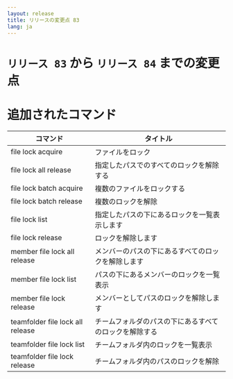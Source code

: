 ```yaml
---
layout: release
title: リリースの変更点 83
lang: ja
---
```


# `リリース 83` から `リリース 84` までの変更点

# 追加されたコマンド


| コマンド                         | タイトル                                               |
|----------------------------------|--------------------------------------------------------|
| file lock acquire                | ファイルをロック                                       |
| file lock all release            | 指定したパスでのすべてのロックを解除する               |
| file lock batch acquire          | 複数のファイルをロックする                             |
| file lock batch release          | 複数のロックを解除                                     |
| file lock list                   | 指定したパスの下にあるロックを一覧表示します           |
| file lock release                | ロックを解除します                                     |
| member file lock all release     | メンバーのパスの下にあるすべてのロックを解除します     |
| member file lock list            | パスの下にあるメンバーのロックを一覧表示               |
| member file lock release         | メンバーとしてパスのロックを解除します                 |
| teamfolder file lock all release | チームフォルダのパスの下にあるすべてのロックを解除する |
| teamfolder file lock list        | チームフォルダ内のロックを一覧表示                     |
| teamfolder file lock release     | チームフォルダ内のパスのロックを解除                   |



